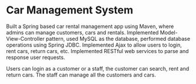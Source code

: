 # Car Management System

Built a Spring based car rental management app using Maven, where admins can manage customers, cars and rentals.
Implemented Model-View-Controller pattern, used MySQL as the database, performed database operations using Spring JDBC.
Implemented Ajax to allow users to login, rent cars, return cars, etc.
Implemented RESTful web services to parse and response user requests.

Users can login as a customer or a staff, the customer can search, rent and return cars. The staff can manage all the customers and cars. 
